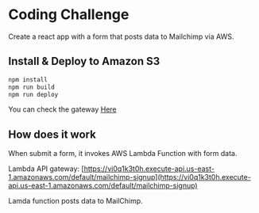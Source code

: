 # Coding Challenge

Create a react app with a form that posts data to Mailchimp via AWS.

## Install & Deploy to Amazon S3

```bash
npm install
npm run build
npm run deploy
```

You can check the gateway [Here](http://mailchimp-signup-app.s3-website-us-east-1.amazonaws.com)

## How does it work

When submit a form, it invokes AWS Lambda Function with form data.

Lambda API gateway:  [https://vi0q1k3t0h.execute-api.us-east-1.amazonaws.com/default/mailchimp-signup](https://vi0q1k3t0h.execute-api.us-east-1.amazonaws.com/default/mailchimp-signup)

Lamda function posts data to MailChimp.
